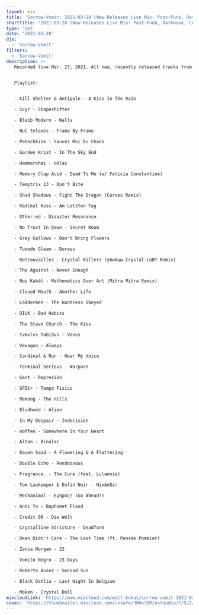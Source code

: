 ```yaml
---
layout: mix
title: 'Sorrow-Vomit: 2021-03-28 (New Releases Live Mix: Post-Punk, Darkwave, Cold, Synth, Goth, EBM...)'
shortTitle: '2021-03-28 (New Releases Live Mix: Post-Punk, Darkwave, Cold, Synth, Goth, EBM...)'
type: 'set'
date: '2021-03-28'
djs:
  - 'Sorrow-Vomit'
filters:
  - 'Sorrow-Vomit'
description: >-
   Recorded live Mar. 27, 2021. All new, recently released tracks from March / February 2021 in the genres of Post-Punk, Darkwave, EBM, Coldwave, Minimal Synth, Gothic, Synthpop and related.


   Playlist:


   - Kill Shelter & Antipole - A Kiss In The Rain

   - Scyr - Shapeshifter

   - Bleib Modern - Walls

   - Nul Telexes - Frame By Frame

   - Potochkine - Sauvez Moi Du Chaos

   - Garden Krist - In The Sky End

   - Hammershøi - Hélas

   - Memory Clap Acid - Dead To Me (w/ Felicia Constantine)

   - Temptrix 13 - Don't Bite

   - Shad Shadows - Fight The Dragon (Curses Remix)

   - Radikal Kuss - Am Letzten Tag

   - Other-ed - Disaster Resonance

   - No Trust In Dawn - Secret Room

   - Grey Gallows - Don't Bring Flowers

   - Tuxedo Gleam - Duress

   - Retrouvailles - Crystal Killers (убийцы Crystal-LGBT Remix)

   - The Against - Never Enough

   - Noi Kabát - Mathematics Over Art (Mitra Mitra Remix)

   - Closed Mouth - Another Life

   - Laddermen - The Huntress Obeyed

   - DILK - Bad Habits

   - The Stave Church - The Kiss

   - Tvmvlvs Tabidvs - Venvs

   - Vexagon - Always

   - Cardinal & Nun - Hear My Voice

   - Terminal Serious - Warporn

   - Gant - Represión

   - SPZkr - Tempo Fisico

   - Mekong - The Hills

   - Bludhood - Alien

   - In My Despair - Indecision

   - Hoffen - Somewhere In Your Heart

   - Altan - Binalar

   - Raven Said - A Flowering & A Flattering

   - Double Echo - Rendezvous

   - Fragrance. - The Cure (feat. Lulannie)

   - Tom Laukemper & Enfin Noir - NixAnDir

   - Mechanimal - Εμπρός! (Go Ahead!)

   - Anti Yo - Baphomet Flood

   - Credit 00 - Die Welt

   - Crystalline Stricture - Deadform

   - Dean Didn't Care - The Last Time (ft. Pensée Pommier)

   - Zania Morgan - 23

   - Vomito Negro - 23 Days

   - Roberto Auser - Second Sun

   - Black Dahlia - Last Night In Belgium

   - Moken - Crystal Doll
mixcloudLink: 'https://www.mixcloud.com/matt-kokas/sorrow-vomit-2021-03-28-new-releases-live-mix-post-punk-darkwave-cold-synth-goth-ebm'
cover: 'https://thumbnailer.mixcloud.com/unsafe/300x300/extaudio/f/5/2/d/4336-5e04-4175-bbf0-f93e300e95dc'
---
```

